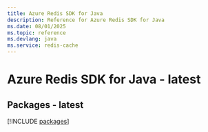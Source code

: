 ```yaml
---
title: Azure Redis SDK for Java
description: Reference for Azure Redis SDK for Java
ms.date: 08/01/2025
ms.topic: reference
ms.devlang: java
ms.service: redis-cache
---
```

# Azure Redis SDK for Java - latest
## Packages - latest
[!INCLUDE [packages](redis-index.md)]